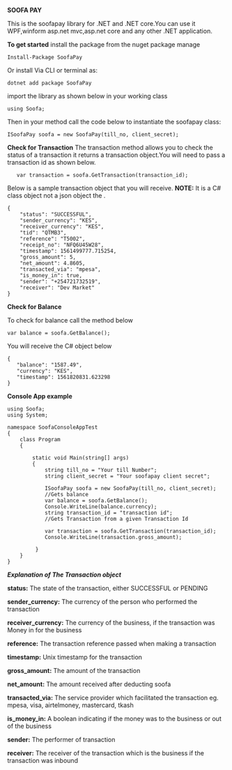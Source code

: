 **SOOFA PAY**

This is the soofapay library for .NET and .NET core.You can use it WPF,winform asp.net mvc,asp.net core and any other .NET application.

**To get started**
install the package from the nuget package manage

`Install-Package SoofaPay`

Or install Via CLI or terminal as:

`dotnet add package SoofaPay`

 import the library as shown below in your working class

`using Soofa;`

Then in your method call the code below to instantiate the soofapay class:

```ISoofaPay soofa = new SoofaPay(till_no, client_secret);```

**Check for Transaction**
The transaction method allows you to check the status of a transaction it returns a transaction object.You will need to pass a transaction id as shown below.

```   var transaction = soofa.GetTransaction(transaction_id);```

Below is a sample transaction object that you will receive.
**NOTE:** It is a C# class object not a json object the .
```
{
    "status": "SUCCESSFUL",
    "sender_currency": "KES",
    "receiver_currency": "KES",
    "tid": "QTMB3",
    "reference": "T5002",
    "receipt_no": "NFQ6U45W28",
    "timestamp": 1561499777.715254,
    "gross_amount": 5,
    "net_amount": 4.8605,
    "transacted_via": "mpesa",
    "is_money_in": true,
    "sender": "+254721732519",
    "receiver": "Dev Market"
}
```

**Check for Balance**

To check for balance call the method below

```var balance = soofa.GetBalance();```

You will receive the C# object below

```
{ 
   "balance": "1587.49", 
   "currency": "KES", 
   "timestamp": 1561820831.623298
}
```

**Console App example**
```
using Soofa;
using System;

namespace SoofaConsoleAppTest
{
    class Program
    {
      
        static void Main(string[] args)
        {
            string till_no = "Your till Number";
            string client_secret = "Your soofapay client secret";

            ISoofaPay soofa = new SoofaPay(till_no, client_secret);
            //Gets balance
            var balance = soofa.GetBalance();
            Console.WriteLine(balance.currency);
            string transaction_id = "transaction id";
            //Gets Transaction from a given Transaction Id

            var transaction = soofa.GetTransaction(transaction_id);
            Console.WriteLine(transaction.gross_amount);
          
         }
    }
}
```
**_Explanation of The Transaction object_**

**status:** The state of the transaction, either SUCCESSFUL or PENDING

**sender\_currency:** The currency of the person who performed the transaction

**receiver\_currency:** The currency of the business, if the transaction was Money in for the business

**reference:** The transaction reference passed when making a transaction

**timestamp:** Unix timestamp for the transaction

**gross\_amount:** The amount of the transaction

**net\_amount:** The amount received after deducting soofa

**transacted\_via:** The service provider which facilitated the transaction eg. mpesa, visa, airtelmoney, mastercard, tkash

**is\_money\_in:** A boolean indicating if the money was to the business or out of the business

**sender:** The performer of transaction

**receiver:** The receiver of the transaction which is the business if the transaction was inbound
